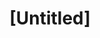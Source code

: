 ---
pid: CH705
title: "[Untitled]"
location_transcription: 
zipcode: '17011'
outside_phl: 'Camp Hill PA '
neighborhood: 
age: '25'
age_range: 20-29
instagram: 
image_file_name: CH_705.jpg
proposal_transcription: funding schools
topic: Education
topic_summary: '0'
type: Other No Form
keywords_other: funding, schools
credit: Alex Murray
image_labels: 
twitter: 
facebook: 
permalink: "/monuments/ch705/"
layout: item-page
---